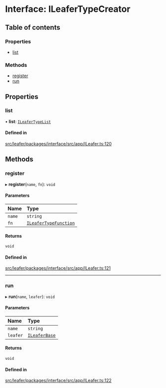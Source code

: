 # Interface: ILeaferTypeCreator

## Table of contents

### Properties

- [list](ILeaferTypeCreator.md#list)

### Methods

- [register](ILeaferTypeCreator.md#register)
- [run](ILeaferTypeCreator.md#run)

## Properties

### list

• **list**: [`ILeaferTypeList`](ILeaferTypeList.md)

#### Defined in

[src/leafer/packages/interface/src/app/ILeafer.ts:120](https://github.com/leaferjs/leafer/blob/e3d29379fa30ec6414b4ee45872fc9fd9c3f2178/packages/interface/src/app/ILeafer.ts#L120)

## Methods

### register

▸ **register**(`name`, `fn`): `void`

#### Parameters

| Name | Type |
| :------ | :------ |
| `name` | `string` |
| `fn` | [`ILeaferTypeFunction`](ILeaferTypeFunction.md) |

#### Returns

`void`

#### Defined in

[src/leafer/packages/interface/src/app/ILeafer.ts:121](https://github.com/leaferjs/leafer/blob/e3d29379fa30ec6414b4ee45872fc9fd9c3f2178/packages/interface/src/app/ILeafer.ts#L121)

___

### run

▸ **run**(`name`, `leafer`): `void`

#### Parameters

| Name | Type |
| :------ | :------ |
| `name` | `string` |
| `leafer` | [`ILeaferBase`](ILeaferBase.md) |

#### Returns

`void`

#### Defined in

[src/leafer/packages/interface/src/app/ILeafer.ts:122](https://github.com/leaferjs/leafer/blob/e3d29379fa30ec6414b4ee45872fc9fd9c3f2178/packages/interface/src/app/ILeafer.ts#L122)

